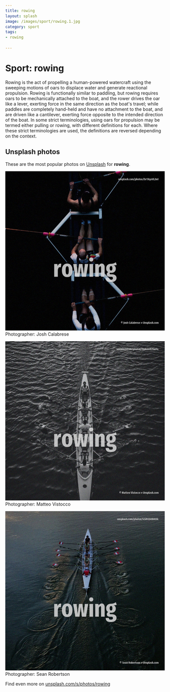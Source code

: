 ```yaml
---
title: rowing
layout: splash
image: /images/sport/rowing.1.jpg
category: sport
tags:
- rowing

---
```

# Sport: rowing

Rowing is the act of propelling a human-powered watercraft using the sweeping motions of oars to  displace water and generate reactional propulsion. Rowing is functionally similar to paddling, but rowing requires oars to be mechanically attached to  the boat, and the rower drives the oar like a lever, exerting force in the same direction as the  boat's travel; while paddles are completely hand-held and have no attachment to the boat, and are  driven like a cantilever, exerting force opposite to the intended direction of the boat.  In some strict terminologies, using oars for propulsion may be termed either pulling or rowing,  with different definitions for each. Where these strict terminologies are used, the definitions are reversed depending on the context. 

 
## Unsplash photos
These are the most popular photos on [Unsplash](https://unsplash.com) for **rowing**.
 
![rowing](/images/sport/rowing.1.jpg)
Photographer:  Josh Calabrese
 
![rowing](/images/sport/rowing.2.jpg)
Photographer:  Matteo Vistocco
 
![rowing](/images/sport/rowing.3.jpg)
Photographer:  Sean Robertson
 
Find even more on [unsplash.com/s/photos/rowing](https://unsplash.com/s/photos/rowing)
 
